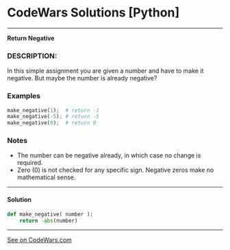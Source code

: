 # CodeWars Solutions [Python]
___
__Return Negative__
### DESCRIPTION:
In this simple assignment you are given a number and have to make it negative. But maybe the number is already negative?

### Examples
```Python
make_negative(1);  # return -1
make_negative(-5); # return -5
make_negative(0);  # return 0
```
### Notes
* The number can be negative already, in which case no change is required.
* Zero (0) is not checked for any specific sign. Negative zeros make no mathematical sense.
___
#### Solution

```Python
def make_negative( number ):
    return -abs(number)
```
___
[See on CodeWars.com](https://www.codewars.com/kata/55685cd7ad70877c23000102)
